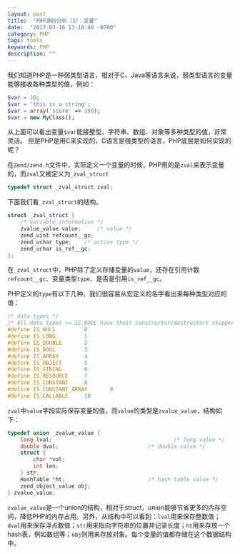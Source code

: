 ```yaml
---
layout: post
title:  "PHP源码分析（1）：变量"
date:  "2017-03-16 13:18:40 -0700"
category: PHP
tags: tools
keywords: PHP
description: ""
---  
```


我们知道PHP是一种弱类型语言，相对于C、Java等语言来说，弱类型语言的变量能够接收各种类型的值，例如：  
``` php  
$var = 10;
$var = 'this is a string';
$var = array('score' => 100);
$var = new MyClass();
```  
从上面可以看出变量`$var`能接整型、字符串、数组、对象等多种类型的值，非常灵活。
但是PHP是用C来实现的，C语言是强类型的语言，PHP底层是如何实现的呢？  


在`Zend/zend.h`文件中，实际定义一个变量的时候，PHP用的是`zval`来表示变量的，而`zval`又被定义为`_zval_struct`
``` c  
typedef struct _zval_struct zval;
```

下面我们看`_zval_struct`的结构。 
``` c  
struct _zval_struct {
	/* Variable information */
	zvalue_value value;     /* value */
	zend_uint refcount__gc;
	zend_uchar type;    /* active type */
	zend_uchar is_ref__gc;
};
```  
在`_zval_struct`中，PHP除了定义存储变量的`value`，还存在引用计数`refcount__gc`、变量类型`type`、是否是引用`is_ref__gc`。


PHP定义的`type`有以下几种，我们很容易从宏定义的名字看出来每种类型对应的值：
``` c
/* data types */                        
/* All data types <= IS_BOOL have their constructor/destructors skipped */
#define IS_NULL         0                                       
#define IS_LONG         1
#define IS_DOUBLE       2
#define IS_BOOL         3       
#define IS_ARRAY        4       
#define IS_OBJECT       5        
#define IS_STRING       6        
#define IS_RESOURCE     7        
#define IS_CONSTANT     8
#define IS_CONSTANT_ARRAY       9
#define IS_CALLABLE     10
```


`zval`中`value`字段实际保存变量的值，而`value`的类型是`zvalue_value`，结构如下：  
``` c  
typedef union _zvalue_value {
	long lval;                                      /* long value */
	double dval;                            /* double value */
	struct {
		char *val;
		int len;
	} str;
	HashTable *ht;                          /* hash table value */
	zend_object_value obj;  
} zvalue_value;
```  
`zvalue_value`是一个union的结构，相对于struct，union能够节省更多的内存空间，降低PHP的内存占用。另外，从结构中可以看到：`lval`用来保存整数值；`dval`用来保存浮点数值；`str`用来指向字符串的位置并记录长度；`ht`用来存放一个hash表，例如数组等；`obj`则用来存放对象。每个变量的值都存储在这个数据结构中。  

